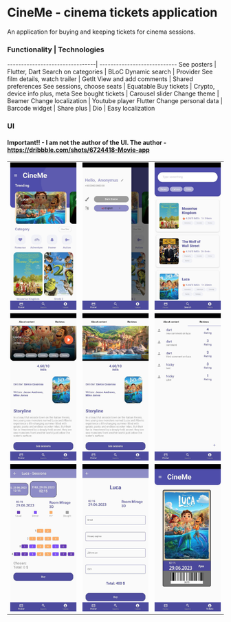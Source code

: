 # CineMe - cinema tickets application
An application for buying and keeping tickets for cinema sessions.

### Functionality               | Technologies
--------------------------------| ----------------------------
See posters                     | Flutter, Dart
Search on categories            | BLoC
Dynamic search                  | Provider
See film details, watch trailer | GetIt
View and add comments           | Shared preferences
See sessions, choose seats      | Equatable
Buy tickets                     | Crypto, device info plus, meta
See bought tickets              | Carousel slider
Change theme                    | Beamer
Change localization             | Youtube player Flutter
Change personal data            | Barcode widget
                                | Share plus
                                | Dio
                                | Easy localization


### UI
#### Important!! - I am not the author of the UI. The author - https://dribbble.com/shots/6724418-Movie-app

<table>
  <tr>
    <td align="center">
      <img src="./assets/readme/img.png" width="270" />
    </td>
    <td align="center">
      <img src="./assets/readme/img_1.png" width="270" />
    </td>
    <td align="center">
      <img src="./assets/readme/img_2.png" width="270" />
    </td>
  </tr>
  <tr>
    <td align="center">
      <img src="./assets/readme/img_3.png" width="270" />
    </td>
     <td align="center">
      <img src="./assets/readme/img_4.png" width="270" />
    </td>
    <td align="center">
      <img src="./assets/readme/img_5.png" width="270" />
    </td>
  </tr>
  <tr>
    <td align="center">
      <img src="./assets/readme/img_6.png" width="270" />
    </td>
    <td align="center">
      <img src="./assets/readme/img_7.png" width="270" />
    </td>
    <td align="center">
      <img src="./assets/readme/img_8.png" width="270" />
    </td>
  </tr>
</table>
